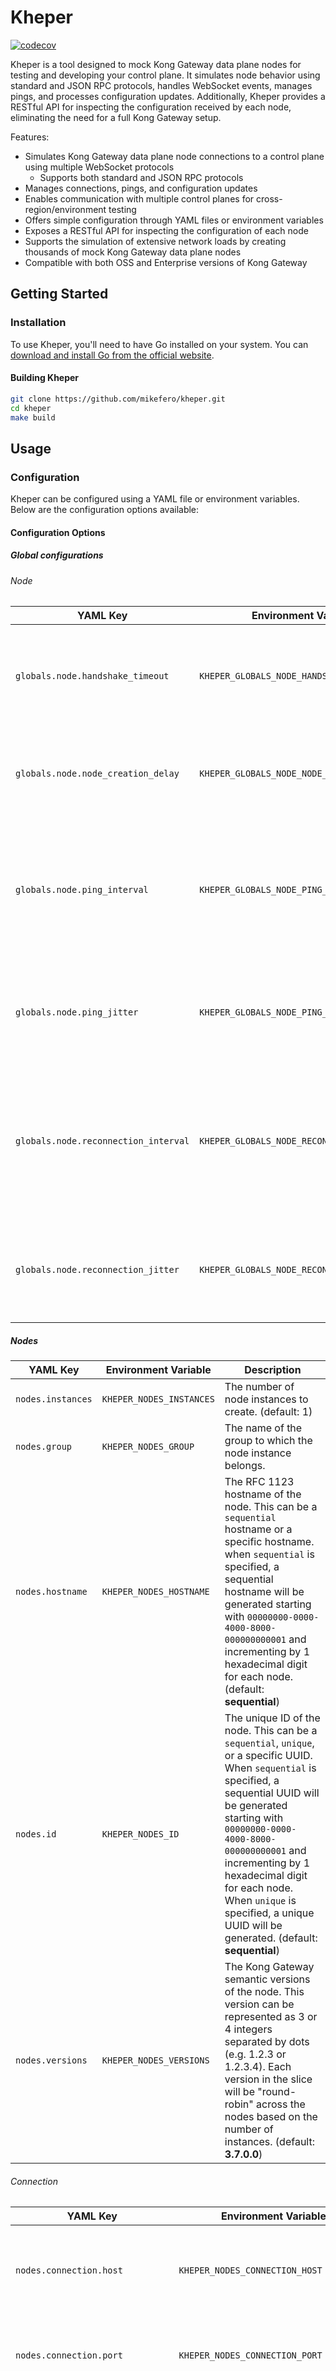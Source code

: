 
# Kheper

[![codecov](https://codecov.io/gh/mikefero/kheper/graph/badge.svg?token=OXHR0SBZR6)](https://codecov.io/gh/mikefero/kheper)

Kheper is a tool designed to mock Kong Gateway data plane nodes for testing and
developing your control plane. It simulates node behavior using standard and
JSON RPC protocols, handles WebSocket events, manages pings, and processes
configuration updates. Additionally, Kheper provides a RESTful API for
inspecting the configuration received by each node, eliminating the need for a
full Kong Gateway setup.

Features:

- Simulates Kong Gateway data plane node connections to a control plane using
  multiple WebSocket protocols
  - Supports both standard and JSON RPC protocols
- Manages connections, pings, and configuration updates
- Enables communication with multiple control planes for
  cross-region/environment testing
- Offers simple configuration through YAML files or environment variables
- Exposes a RESTful API for inspecting the configuration of each node
- Supports the simulation of extensive network loads by creating thousands of
  mock Kong Gateway data plane nodes
- Compatible with both OSS and Enterprise versions of Kong Gateway

## Getting Started

### Installation

To use Kheper, you'll need to have Go installed on your system. You can
[download and install Go from the official website].

#### Building Kheper

```bash
git clone https://github.com/mikefero/kheper.git
cd kheper
make build
```

## Usage

### Configuration

Kheper can be configured using a YAML file or environment variables. Below are
the configuration options available:

#### Configuration Options

##### Global configurations

###### Node

| YAML Key | Environment Variable | Description |
|---|---|---|
| `globals.node.handshake_timeout` | `KHEPER_GLOBALS_NODE_HANDSHAKE_TIMEOUT` | The amount of time allowed to complete the WebSocket handshake. (default: **15s**) |
| `globals.node.node_creation_delay` | `KHEPER_GLOBALS_NODE_NODE_CREATION_DELAY` | The amount of time to wait before creating the next node. (default: **20ms**) |
| `globals.node.ping_interval` | `KHEPER_GLOBALS_NODE_PING_INTERVAL` | The interval at which the node should ping the control plane. This interval must be greater than 0. (default: **15s**) |
| `globals.node.ping_jitter` | `KHEPER_GLOBALS_NODE_PING_JITTER` | The jitter to apply to the ping interval. This jitter must be greater than 0. (default: **5s**) |
| `globals.node.reconnection_interval` | `KHEPER_GLOBALS_NODE_RECONNECTION_INTERVAL` | The interval at which the node should attempt to reconnect to the control plane. This interval must be greater than 0.(default: **10s**) |
| `globals.node.reconnection_jitter` | `KHEPER_GLOBALS_NODE_RECONNECTION_JITTER` | The jitter to apply to the reconnection interval. This jitter must be greater than 0. (default: **5s**) |

##### Nodes

| YAML Key | Environment Variable | Description |
|---|---|---|
| `nodes.instances` | `KHEPER_NODES_INSTANCES` | The number of node instances to create. (default: 1) |
| `nodes.group` | `KHEPER_NODES_GROUP` | The name of the group to which the node instance belongs. |
| `nodes.hostname` | `KHEPER_NODES_HOSTNAME` | The RFC 1123 hostname of the node. This can be a `sequential` hostname or a specific hostname. when `sequential` is specified, a sequential hostname will be generated starting with `00000000-0000-4000-8000-000000000001` and incrementing by 1 hexadecimal digit for each node. (default: **sequential**) |
| `nodes.id` | `KHEPER_NODES_ID` | The unique ID of the node. This can be a `sequential`, `unique`, or a specific UUID. When `sequential` is specified, a sequential UUID will be generated starting with `00000000-0000-4000-8000-000000000001` and incrementing by 1 hexadecimal digit for each node. When `unique` is specified, a unique UUID will be generated. (default: **sequential**) |
| `nodes.versions` | `KHEPER_NODES_VERSIONS` | The Kong Gateway semantic versions of the node. This version can be represented as 3 or 4 integers separated by dots (e.g. 1.2.3 or 1.2.3.4). Each version in the slice will be "round-robin" across the nodes based on the number of instances. (default: **3.7.0.0**) |

###### Connection

| YAML Key | Environment Variable | Description |
|---|---|---|
| `nodes.connection.host` | `KHEPER_NODES_CONNECTION_HOST` | The RFC 1123 IP address or hostname of the control plane to connect to. |
| `nodes.connection.port` | `KHEPER_NODES_CONNECTION_PORT` | The port of the control plane to connect to (range 1-65535). |
| `nodes.connection.protocol` | `KHEPER_NODES_CONNECTION_PROTOCOL` | The protocol to use to communicate with the control plane. Supported values are 'standard' and 'jsonrpc'. (default: **standard**) |
| `nodes.connection.cipher_suites` | `KHEPER_NODES_CONNECTION_CIPHER_SUITES` | The OpenSSL or TLS cipher suites to use when connecting to the control plane. Each cipher suite in the slice will be "round-robin" across the nodes based on the number of instances. If not specified, the default cipher suite will be used. |
| `nodes.connection.tls_version` | `KHEPER_NODES_CONNECTION_TLS_VERSION` | The TLS version to use when connecting to the control plane. If not specified, TLS v1.3 will be used. |
| `nodes.connection.certificate` | `KHEPER_NODES_CONNECTION_CERTIFICATE` | The TLS certificate in PEM format to use when connecting to the control plane. |
| `nodes.connection.key` | `KHEPER_NODES_CONNECTION_KEY` | The TLS key in PEM format to use when connecting to the control plane. |

###### Kheper Admin API Server

| YAML Key | Environment Variable | Description |
|---|---|---|
| `server.port` | `KHEPER_SERVER_PORT` | The port to run the API server on. (default: **5000**) |
| `server.timeouts.read` | `KHEPER_SERVER_TIMEOUTS_READ` | The timeout for reading the request body. (default: **15s**) |
| `server.timeouts.read_header` | `KHEPER_SERVER_TIMEOUTS_READ_HEADER` | The timeout for reading the headers. (default: **15s**) |
| `server.timeouts.write` | `KHEPER_SERVER_TIMEOUTS_WRITE` | The timeout for writing the response. (default: **15s**) |

#### Cipher Suites

The Kheper application allows configuring various TLS cipher suites to ensure
secure communication. The cipher suites can be specified using either the
OpenSSL or TLS enumeration. Below is a table listing the supported cipher suites
and their corresponding identifiers.

For more details on OpenSSL cipher suites, you can refer to the
[Kong Gateway constants]. The mapping between OpenSSL cipher suites and their
TLS counterparts were taken from the [OpenSSL documentation].

##### Supported TLS Version

The Kheper application supports TLS versions 1.0 through 1.3. When configuring
the application, it is important to note the following:

- **TLS v1.0, TLS v1.1, and TLS v1.2**: Clients can specify the desired cipher
  suite.
- **TLS v1.3**: The cipher suites are predefined and cannot be specified by the
  client. This version uses a fixed set of cipher suites that are considered
  secure and efficient. As a result, attempting to configure specific cipher
  suite when using TLS v1.3 will not have any effect.

##### Supported Cipher Suites

| OpenSSL Identifier | TLS Identifier | Kong Gateway SSL Cipher Suite |
|---|---|---|
| ECDHE-RSA-AES128-GCM-SHA256 | TLS_ECDHE_RSA_WITH_AES_128_GCM_SHA256 | intermediate |
| ECDHE-RSA-AES256-GCM-SHA384 | TLS_ECDHE_RSA_WITH_AES_256_GCM_SHA384 | intermediate |
| ECDHE-RSA-CHACHA20-POLY1305 | TLS_ECDHE_RSA_WITH_CHACHA20_POLY1305_SHA256 | intermediate |
| ECDHE-ECDSA-AES128-GCM-SHA256 | TLS_ECDHE_ECDSA_WITH_AES_128_GCM_SHA256 | intermediate |
| ECDHE-ECDSA-AES256-GCM-SHA384 | TLS_ECDHE_ECDSA_WITH_AES_256_GCM_SHA384 | intermediate |
| ECDHE-ECDSA-CHACHA20-POLY1305 | TLS_ECDHE_ECDSA_WITH_CHACHA20_POLY1305_SHA256 | intermediate |
| ECDHE-ECDSA-AES128-SHA256 | TLS_ECDHE_ECDSA_WITH_AES_128_CBC_SHA256 | old |
| ECDHE-RSA-AES128-SHA256 | TLS_ECDHE_RSA_WITH_AES_128_CBC_SHA256 | old |
| ECDHE-RSA-AES128-SHA | TLS_ECDHE_RSA_WITH_AES_128_CBC_SHA | old |
| ECDHE-RSA-AES256-SHA | TLS_ECDHE_RSA_WITH_AES_256_CBC_SHA | old |
| ECDHE-ECDSA-AES128-SHA | TLS_ECDHE_ECDSA_WITH_AES_128_CBC_SHA | old |
| ECDHE-ECDSA-AES256-SHA | TLS_ECDHE_ECDSA_WITH_AES_256_CBC_SHA | old |
| AES128-GCM-SHA256 | TLS_RSA_WITH_AES_128_GCM_SHA256 | old |
| AES256-GCM-SHA384 | TLS_RSA_WITH_AES_256_GCM_SHA384 | old |
| AES128-SHA256 | TLS_RSA_WITH_AES_128_CBC_SHA256 | old |
| AES128-SHA | TLS_RSA_WITH_AES_128_CBC_SHA | old |
| AES256-SHA | TLS_RSA_WITH_AES_256_CBC_SHA | old |

The application currently does not support certain Kong Gateway cipher suites in
Go, such as `AES256-SHA256`, `DES-CBC3-SHA`, `DHE-RSA-AES128-GCM-SHA256`,
`DHE-RSA-AES256-GCM-SHA384`, `DHE-RSA-CHACHA20-POLY1305`,
`DHE-RSA-AES128-SHA256`, `DHE-RSA-AES256-SHA256`. `ECDHE-ECDSA-AES256-SHA384`,
and `ECDHE-RSA-AES256-SHA384`

For any unsupported cipher suite, an error will be returned indicating the
unsupported status.

#### Example YAML Configuration

Here is an example YAML configuration file:

```yaml
# Admin API server configuration
server:
  port: 5000
  timeouts:
    read: 15s
    read_header: 15s
    write: 15s

# Global configuration for various features of Kheper
globals:
  # Node Configurations that are shared across all nodes
  node:
    handshake_timeout: 15s
    node_creation_delay: 20ms
    ping_interval: 15s
    ping_jitter: 5s
    reconnection_interval: 10s
    reconnection_jitter: 5s

# Node configuration for single or multiple control planes
nodes:
  - instances: 8
    hostname: sequential
    id: sequential
    versions:
      - 3.4.0
      - 3.4.1
      - 3.4.2
      - 3.5.0
      - 3.6.0
      - 3.6.1
      - 3.7.0
      - 3.7.1
    connection:
      host: localhost
      port: 8005
      protocol: standard
      cipher_suites:
        - ECDHE-ECDSA-AES128-GCM-SHA256
        - ECDHE-ECDSA-AES256-GCM-SHA384
        - ECDHE-ECDSA-CHACHA20-POLY1305
        - ECDHE-ECDSA-AES128-SHA256
        - ECDHE-ECDSA-AES128-SHA
        - ECDHE-ECDSA-AES256-SHA
      tls_version: TLSv1.2
      certificate: |
        -----BEGIN CERTIFICATE-----
        MIIBkTCCATegAwIBAgIUNafcmtDPirW6BY512Kn4LVm49ggwCgYIKoZIzj0EAwIw
        HTEbMBkGA1UEAwwSa2hlcGVyLmV4YW1wbGUuY29tMCAXDTI0MDcxNTE1NTExNloY
        DzIxMjQwNjIxMTU1MTE2WjAdMRswGQYDVQQDDBJraGVwZXIuZXhhbXBsZS5jb20w
        WTATBgcqhkjOPQIBBggqhkjOPQMBBwNCAARnfTV7waofWrgsN86ueBRl+HuF5+3B
        WQgRxu0s1XJqvEgTCsMObNo5c87PA9NpmP2t0O2S8mjonJ2VUOE896CPo1MwUTAd
        BgNVHQ4EFgQU5qSZisQi+Gg5b/W8ianbh9+f1DcwHwYDVR0jBBgwFoAU5qSZisQi
        +Gg5b/W8ianbh9+f1DcwDwYDVR0TAQH/BAUwAwEB/zAKBggqhkjOPQQDAgNIADBF
        AiBxcYu26lPkyxqDjas6gAXIuyJLK4IlDkvkRQxU0Ko9zAIhAJF0vuSPLvp+4L/G
        rrfgvmrE10iZPEm0/Iq2vlF/hZ63
        -----END CERTIFICATE-----
      key: |
        -----BEGIN PRIVATE KEY-----
        MIGHAgEAMBMGByqGSM49AgEGCCqGSM49AwEHBG0wawIBAQQgc5u/SwkNIuzrCMxr
        IxFc1FAzG1O4Rfm6lWxrFVrTAvahRANCAARnfTV7waofWrgsN86ueBRl+HuF5+3B
        WQgRxu0s1XJqvEgTCsMObNo5c87PA9NpmP2t0O2S8mjonJ2VUOE896CP
        -----END PRIVATE KEY-----
```

#### Example Environment Variables Configuration

You can override the YAML configuration using environment variables:

```bash
# Server
export KHEPER_SERVER_PORT=5000
export KHEPER_SERVER_TIMEOUTS_READ=15s
export KHEPER_SERVER_TIMEOUTS_READ_HEADER=15s
export KHEPER_SERVER_TIMEOUTS_WRITE=15s

# Shared node configuration
export KHEPER_GLOBALS_NODE_HANDSHAKE_TIMEOUT=15s
export KHEPER_GLOBALS_NODE_NODE_CREATION_DELAY=20ms
export KHEPER_GLOBALS_NODE_PING_INTERVAL=15s
export KHEPER_GLOBALS_NODE_PING_JITTER=5s
export KHEPER_GLOBALS_NODE_RECONNECTION_INTERVAL=10s
export KHEPER_GLOBALS_NODE_RECONNECTION_JITTER=5s

# Nodes
export KHEPER_NODES_INSTANCES=14
export KHEPER_NODES_HOSTNAME=sequential
export KHEPER_NODES_ID=sequential
export KHEPER_NODES_VERSIONS=3.7.1,3.7.0
export KHEPER_NODES_CONNECTION_HOST=localhost
export KHEPER_NODES_CONNECTION_PORT=8005
export KHEPER_NODES_CONNECTION_PROTOCOL=standard
export KHEPER_NODES_CONNECTION_CIPHER_SUITE="ECDHE-ECDSA-AES128-GCM-SHA256,ECDHE-ECDSA-AES256-GCM-SHA384,ECDHE-ECDSA-CHACHA20-POLY1305,ECDHE-ECDSA-AES128-SHA256,ECDHE-ECDSA-AES128-SHA,ECDHE-ECDSA-AES256-SHA"
export KHEPER_NODES_CONNECTION_TLS_VERSION=TLSv1.2
export KHEPER_NODES_CONNECTION_CERTIFICATE="-----BEGIN CERTIFICATE-----
MIIBkTCCATegAwIBAgIUNafcmtDPirW6BY512Kn4LVm49ggwCgYIKoZIzj0EAwIw
HTEbMBkGA1UEAwwSa2hlcGVyLmV4YW1wbGUuY29tMCAXDTI0MDcxNTE1NTExNloY
DzIxMjQwNjIxMTU1MTE2WjAdMRswGQYDVQQDDBJraGVwZXIuZXhhbXBsZS5jb20w
WTATBgcqhkjOPQIBBggqhkjOPQMBBwNCAARnfTV7waofWrgsN86ueBRl+HuF5+3B
WQgRxu0s1XJqvEgTCsMObNo5c87PA9NpmP2t0O2S8mjonJ2VUOE896CPo1MwUTAd
BgNVHQ4EFgQU5qSZisQi+Gg5b/W8ianbh9+f1DcwHwYDVR0jBBgwFoAU5qSZisQi
+Gg5b/W8ianbh9+f1DcwDwYDVR0TAQH/BAUwAwEB/zAKBggqhkjOPQQDAgNIADBF
AiBxcYu26lPkyxqDjas6gAXIuyJLK4IlDkvkRQxU0Ko9zAIhAJF0vuSPLvp+4L/G
rrfgvmrE10iZPEm0/Iq2vlF/hZ63
-----END CERTIFICATE-----"
export KHEPER_NODES_CONNECTION_KEY="-----BEGIN PRIVATE KEY-----
MIGHAgEAMBMGByqGSM49AgEGCCqGSM49AwEHBG0wawIBAQQgc5u/SwkNIuzrCMxr
IxFc1FAzG1O4Rfm6lWxrFVrTAvahRANCAARnfTV7waofWrgsN86ueBRl+HuF5+3B
WQgRxu0s1XJqvEgTCsMObNo5c87PA9NpmP2t0O2S8mjonJ2VUOE896CP
-----END PRIVATE KEY-----"
```

### Hostname and ID

- `nodes.hostname` and `KHEPER_NODES_HOSTNAME`: The RFC 1123 hostname of the node.
  - If **sequential** is specified, a sequential hostname will be generated.

- `nodes.id` and `KHEPER_NODES_ID`: The unique ID of the node.
  - If **sequential** is specified, a sequential ID will be generated.
  - If **unique** is specified, a unique ID will be generated as a random UUID.

> **Note:** If a specific value is provided for `hostname` or `id`, it will be used as-is. However, if `instances` is greater than 1, the same `hostname` and `id` will be duplicated for each instance.

### Running Kheper

To run Kheper, use the following command:

```bash
./bin/kheper
```


#### Admin API for Kheper Mock Data Plane Node Application

The Kheper Mock Data Plane Node Application provides an Admin API to manage and retrieve information about hosts and nodes connected to control planes. This API allows users to list all hosts, nodes connected to a specific host, retrieve specific nodes, and access particular resources from a node's payload. Below are the available endpoints and their functionalities:

##### Endpoints

###### List All Groups
- **Endpoint:** `/v1/groups`
- **Method:** `GET`
- **Summary:** Retrieve a list of all groups for data plane nodes connected to control planes.

```json
[
  "kong-gateway-oss",
  "kong-gateway-enterprise"
]
```

###### List All Nodes Connected to a Group
- **Endpoint:** `/v1/groups/{group}`
- **Method:** `GET`
- **Summary:** Retrieve a list of all nodes connected to a specific group.
- **Parameters:**
  - `group`: The name of the group.

```json
[
  {
    "id": "123e4567-e89b-12d3-a456-426614174000",
    "cipher_suite": "TLS_ECDHE_RSA_WITH_AES_128_GCM_SHA256",
    "group": "kong-gateway-oss",
    "hostname": "node1.example-host.com",
    "tls_version": "TLSv1.2",
    "version": "1.2.3"
  },
  {
    "id": "223e4567-e89b-12d3-a456-426614174001",
    "cipher_suite": "TLS_ECDHE_RSA_WITH_AES_128_GCM_SHA256",
    "group": "kong-gateway-oss",
    "hostname": "node2.example-host.com",
    "tls_version": "TLSv1.2",
    "version": "1.2.3.1"
  }
]
```

###### List All Hosts
- **Endpoint:** `/v1/hosts`
- **Method:** `GET`
- **Summary:** Retrieve a list of all hosts for data plane nodes connected to control planes.

```json
[
  {
    "hostname": "example-host1.com"
  },
  {
    "groups": [
      "kong-gateway-oss",
    ],
    "hostname":"example-host2.com"
  }
]
```

###### List All Nodes Connected to a Host
- **Endpoint:** `/v1/hosts/{host}`
- **Method:** `GET`
- **Summary:** Retrieve a list of all nodes connected to a specific host or address.
- **Parameters:**
  - `host`: The IP address or hostname of the control plane.

```json
[
  {
    "id": "123e4567-e89b-12d3-a456-426614174000",
    "cipher_suite": "TLS_ECDHE_RSA_WITH_AES_128_GCM_SHA256",
    "group": "kong-gateway-oss",
    "hostname": "node1.example-host.com",
    "tls_version": "TLSv1.2",
    "version": "1.2.3"
  },
  {
    "id": "223e4567-e89b-12d3-a456-426614174001",
    "cipher_suite": "TLS_ECDHE_RSA_WITH_AES_128_GCM_SHA256",
    "group": "kong-gateway-oss",
    "hostname": "node2.example-host.com",
    "tls_version": "TLSv1.2",
    "version": "1.2.3.1"
  }
]
```

###### Retrieve a Specific Node
- **Endpoint:** `/v1/hosts/{host}/{node-id}`
- **Method:** `GET`
- **Summary:** Retrieve a specific node.
- **Parameters:**
  - `host`: The IP address or hostname of the control plane.
  - `node-id`: The node ID in UUID format.

```json
{
  "id": "123e4567-e89b-12d3-a456-426614174000",
  "cipher_suite": "TLS_ECDHE_RSA_WITH_AES_128_GCM_SHA256",
    "group": "kong-gateway-oss",
  "hostname": "node1.example-host.com",
  "tls_version": "TLSv1.2",
  "version": "1.2.3",
  "payload": {
    "config_hash": "374d97a6cdede7dbe918d7e72c29e6c8",
    "config_table": {
      "_format_version": "3.0",
      "_transform": false,
      "parameters": [
        {
          "created_at": 1719610962,
          "key": "cluster_id",
          "value": "46956d6b-4d94-4621-8663-87302bf5b18e"
        }
      ],
      "workspaces": [
        {
          "comment": "default workspace",
          "config": {},
          "created_at": 1719610962,
          "id": "0b38010c-9279-4c3e-a669-9b4f977a1efa",
          "meta": {},
          "name": "default",
          "updated_at": 1719610962
        }
      ]
    },
    "hashes": {
      "config": "374d97a6cdede7dbe918d7e72c29e6c8",
      "plugins": "00000000000000000000000000000000",
      "routes": "00000000000000000000000000000000",
      "services": "00000000000000000000000000000000",
      "targets": "00000000000000000000000000000000"
    },
    "timestamp": 1719750771.23,
    "type": "reconfigure"
  }
}
```

###### Retrieve a Specific Resource from a Node Payload
- **Endpoint:** `/v1/hosts/{host}/{node-id}/{resource}`
- **Method:** `GET`
- **Summary:** Retrieve a specific resource from the root level of the `config_table` in the payload JSON object of a node.
- **Parameters:**
  - `host`: The IP address or hostname of the control plane.
  - `node-id`: The node ID in UUID format.
  - `resource`: The resource name.

```json
{
  "data": [
    {
      "ca_certificates": null,
      "client_certificate": null,
      "connect_timeout": 60000,
      "created_at": 1719863489,
      "enabled": true,
      "host": "kheper.local",
      "id": "3ec50d85-808a-4ddc-9d72-d5a29fa30aa3",
      "name": "kheper",
      "path": null,
      "port": 80,
      "protocol": "http",
      "read_timeout": 60000,
      "retries": 5,
      "tags": null,
      "tls_verify": null,
      "tls_verify_depth": null,
      "updated_at": 1719863489,
      "write_timeout": 60000
    }
  ],
  "next": null
}
```

### Generating a Certificate and Key Pair

Here is an example of how to generate a certificate and key pair using OpenSSL
for multiple cipher suites:

#### Elliptic Curve Key Pair

```bash
openssl req \
  -new \
  -newkey ec:<(openssl ecparam -name prime256v1) \
  -keyout docker/kong/cluster_ec.key \
  -nodes \
  -x509 \
  -days 36500 \
  -out docker/kong/cluster_ec.crt \
  -subj "/CN=kheper.example.com"
```

#### RSA Key Pair

```bash
openssl req \
  -new \
  -newkey rsa:2048 \
  -keyout docker/kong/cluster_rsa.key \
  -nodes \
  -x509 \
  -days 36500 \
  -out docker/kong/cluster_rsa.crt \
  -subj "/CN=kheper.example.com"
```

This command generates a new self-signed X.509 certificate valid for 100 years
using an elliptic curve key with the prime256v1 curve. It outputs the private
key to `cluster_ec.key` and the certificate to `cluster_ec.crt`, with the common
name (CN) set to `kheper.example.com`. This PEM-encoded certificate and key can
be used as the `certificate` and `key` values in the YAML configuration along
with the Kong Gateway control plane `cluster_cert` and `cluster_cert_key`
configuration fields.

**Note**: A [cluster_ec.crt] and [cluster_ec.key] file are included in the
          repository for convenience and are used in the yaml configuration file
          example. Additionally [cluster_rsa.crt] and [cluster_rsa.key] are
          included for completeness in order to utilize all cipher suites.

### Testing With Kong Gateway

To test Kheper with Kong Gateway, you can use the following commands to start
and stop Kong Gateway:

```
make kong-up
make kong-down
```

## TODO

- Develop a handler for the JSON-RPC protocol.
- Integrate observability metrics and create Grafana dashboards.
- Incorporate a configuration section for both standard and custom plugins.

## License

Kheper is licensed under the Apache License, Version 2.0. See the
[LICENSE](LICENSE) file for more information.

## Acknowledgements

- [Gorilla WebSocket] - A fast, well-tested, and widely used WebSocket library
  in Go.
- [golangci-lint] - A fast Go linters runner for Go. It runs linters in
  parallel, caching their results for much faster runs.
- [go-memdb] - Golang in-memory database built on immutable radix trees
- [kin-openapi] - OpenAPI 3.0 (and Swagger v2) implementation for Go (parsing,
  converting, validation, and more).
- [mockio] - A mocking framework for Go that helps in creating and using mocks
  for testing purposes.
- [viper] - Go configuration with fangs.
- [zap] - Blazing fast, structured, leveled logging in Go.

[cluster_ec.crt]: ./docker/kong/cluster_ec.crt
[cluster_ec.key]: ./docker/kong/cluster_ec.key
[cluster_rsa.crt]: ./docker/kong/cluster_rsa.crt
[cluster_rsa.key]: ./docker/kong/cluster_rsa.key
[download and install Go from the official website]: https://golang.org/dl/
[Gorilla WebSocket]: https://github.com/gorilla/websocket
[golangci-lint]: https://github.com/golangci/golangci-lint
[go-memdb]: https://github.com/hashicorp/go-memdb
[kin-openapi]: https://github.com/getkin/kin-openapi
[Kong Gateway constants]: https://github.com/Kong/kong/blob/master/kong/conf_loader/constants.lua#L14
[LICENSE]: LICENSE
[mockio]: https://github.com/ovechkin-dm/mockio/mock
[OpenSSL documentation]: https://www.openssl.org/docs/man1.1.1/man1/ciphers.html
[viper]: https://github.com/spf13/viper
[zap]: https://github.com/uber-go/zap
